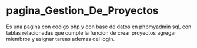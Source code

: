 # pagina_Gestion_De_Proyectos
Es una pagina con codigo php y con base de datos en phpmyadmin sql, con tablas relacionadas que cumple la funcion de crear proyectos agregar miembros y asignar tareas ademas del login.
